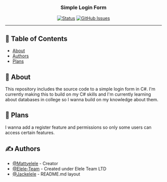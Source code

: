 <h3 align="center">Simple Login Form</h3>
<div align="center">

[![Status](https://img.shields.io/badge/status-active-success.svg)]()
[![GitHub Issues](https://img.shields.io/github/issues/Mattyelele/Simple-Login)](https://img.shields.io/github/issues/Mattyelele/Simple-Login)
</div>

---

## 📝 Table of Contents

- [About](#about)
- [Authors](#authors)
- [Plans](#plans)

## 🧐 About <a name = "about"></a>

This repository includes the source code to a simple login form in C#. I'm currently making this to build on my C# skills and I'm currently learning about databases in college so I wanna build on my knowledge about them.

## 🔧 Plans <a name = "plans"></a>

I wanna add a register feature and permissions so only some users can access certain features.

## ✍️ Authors <a name = "authors"></a>

- [@Mattyelele](https://github.com/Mattyelele) - Creator
- [@Elele-Team](https://github.com/Elele-Team) - Created under Elele Team LTD
- [@Jackelele](https://github.com/Jackelele) - README.md layout
